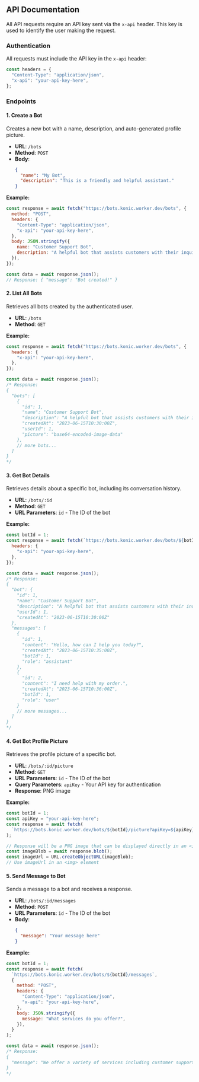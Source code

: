 ## API Documentation

All API requests require an API key sent via the `x-api` header. This key is used to identify the user making the request.

### Authentication

All requests must include the API key in the `x-api` header:

```js
const headers = {
  "Content-Type": "application/json",
  "x-api": "your-api-key-here",
};
```

### Endpoints

#### 1. Create a Bot

Creates a new bot with a name, description, and auto-generated profile picture.

- **URL**: `/bots`
- **Method**: `POST`
- **Body**:
  ```json
  {
    "name": "My Bot",
    "description": "This is a friendly and helpful assistant."
  }
  ```

**Example:**

```javascript
const response = await fetch("https://bots.konic.worker.dev/bots", {
  method: "POST",
  headers: {
    "Content-Type": "application/json",
    "x-api": "your-api-key-here",
  },
  body: JSON.stringify({
    name: "Customer Support Bot",
    description: "A helpful bot that assists customers with their inquiries.",
  }),
});

const data = await response.json();
// Response: { "message": "Bot created!" }
```

#### 2. List All Bots

Retrieves all bots created by the authenticated user.

- **URL**: `/bots`
- **Method**: `GET`

**Example:**

```javascript
const response = await fetch("https://bots.konic.worker.dev/bots", {
  headers: {
    "x-api": "your-api-key-here",
  },
});

const data = await response.json();
/* Response:
{
  "bots": [
    {
      "id": 1,
      "name": "Customer Support Bot",
      "description": "A helpful bot that assists customers with their inquiries.",
      "createdAt": "2023-06-15T10:30:00Z",
      "userId": 1,
      "picture": "base64-encoded-image-data"
    },
    // more bots...
  ]
}
*/
```

#### 3. Get Bot Details

Retrieves details about a specific bot, including its conversation history.

- **URL**: `/bots/:id`
- **Method**: `GET`
- **URL Parameters**: `id` - The ID of the bot

**Example:**

```javascript
const botId = 1;
const response = await fetch(`https://bots.konic.worker.dev/bots/${botId}`, {
  headers: {
    "x-api": "your-api-key-here",
  },
});

const data = await response.json();
/* Response:
{
  "bot": {
    "id": 1,
    "name": "Customer Support Bot",
    "description": "A helpful bot that assists customers with their inquiries.",
    "userId": 1,
    "createdAt": "2023-06-15T10:30:00Z"
  },
  "messages": [
    {
      "id": 1,
      "content": "Hello, how can I help you today?",
      "createdAt": "2023-06-15T10:35:00Z",
      "botId": 1,
      "role": "assistant"
    },
    {
      "id": 2,
      "content": "I need help with my order.",
      "createdAt": "2023-06-15T10:36:00Z",
      "botId": 1,
      "role": "user"
    }
    // more messages...
  ]
}
*/
```

#### 4. Get Bot Profile Picture

Retrieves the profile picture of a specific bot.

- **URL**: `/bots/:id/picture`
- **Method**: `GET`
- **URL Parameters**: `id` - The ID of the bot
- **Query Parameters**: `apiKey` - Your API key for authentication
- **Response**: PNG image

**Example:**

```javascript
const botId = 1;
const apiKey = "your-api-key-here";
const response = await fetch(
  `https://bots.konic.worker.dev/bots/${botId}/picture?apiKey=${apiKey}`
);

// Response will be a PNG image that can be displayed directly in an <img> tag
const imageBlob = await response.blob();
const imageUrl = URL.createObjectURL(imageBlob);
// Use imageUrl in an <img> element
```

#### 5. Send Message to Bot

Sends a message to a bot and receives a response.

- **URL**: `/bots/:id/messages`
- **Method**: `POST`
- **URL Parameters**: `id` - The ID of the bot
- **Body**:
  ```json
  {
    "message": "Your message here"
  }
  ```

**Example:**

```javascript
const botId = 1;
const response = await fetch(
  `https://bots.konic.worker.dev/bots/${botId}/messages`,
  {
    method: "POST",
    headers: {
      "Content-Type": "application/json",
      "x-api": "your-api-key-here",
    },
    body: JSON.stringify({
      message: "What services do you offer?",
    }),
  }
);

const data = await response.json();
/* Response:
{
  "message": "We offer a variety of services including customer support, product recommendations, and general assistance. How can I help you specifically today?"
}
*/
```
